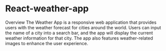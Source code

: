 # React-weather-app
Overview The Weather App is a responsive web application that provides users with the weather forecast for cities around the world. Users can input the name of a city into a search bar, and the app will display the current weather information for that city. The app also features weather-related images to enhance the user experience.
